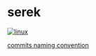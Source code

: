 # serek

[![linux](https://github.com/raidgar98/serek/actions/workflows/linux.yml/badge.svg)](https://github.com/raidgar98/serek/actions/workflows/linux.yml)
<!-- [![CodeQL](https://github.com/raidgar98/serek/actions/workflows/codeql-analysis.yml/badge.svg)](https://github.com/raidgar98/serek/actions/workflows/codeql-analysis.yml) -->


[commits naming convention](https://gitmoji.dev/)
